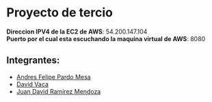 # Proyecto de tercio
**Direccion IPV4 de la EC2 de AWS**: 54.200.147.104\
**Puerto por el cual esta escuchando la maquina virtual de AWS**: 8080

## Integrantes:
- [Andres Felipe Pardo Mesa](https://github.com/pardo6162)
- [David Vaca](https://github.com/vdavid30)
- [Juan David Ramirez Mendoza](https://github.com/CAPJackie)

